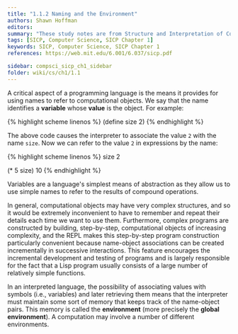 ```yaml
---
title: "1.1.2 Naming and the Environment"
authors: Shawn Hoffman
editors: 
summary: "These study notes are from Structure and Interpretation of Computer Programs - 2nd Edition (MIT Electrical Engineering and Computer Science) by Abelson, H. and Sussman, G."
tags: [SICP, Computer Science, SICP Chapter 1]
keywords: SICP, Computer Science, SICP Chapter 1
references: https://web.mit.edu/6.001/6.037/sicp.pdf

sidebar: compsci_sicp_ch1_sidebar
folder: wiki/cs/ch1/1.1
---
```


A critical aspect of a programming language is the means it provides for using names to refer to computational objects. We say that the name identifies a **variable** whose **value** is the object. For example:

{% highlight scheme linenos %}
(define size 2)
{% endhighlight %}

The above code causes the interpreter to associate the value `2` with the name `size`. Now we can refer to the value `2` in expressions by the name:

{% highlight scheme linenos %}
size
2

(* 5 size)
10
{% endhighlight %}

Variables are a language's simplest means of abstraction as they allow us to use simple names to refer to the results of compound operations.

In general, computational objects may have very complex structures, and so it would be extremely inconvenient to have to remember and repeat their details each time we want to use them. Furthermore, complex programs are constructed by building, step-by-step, computational objects of increasing complexity, and the REPL makes this step-by-step program construction particularly convenient because name-object associations can be created incrementally in successive interactions. This feature encourages the incremental development and testing of programs and is largely responsible for the fact that a Lisp program usually consists of a large number of relatively simple functions.

In an interpreted language, the possibility of associating values with symbols (i.e., variables) and later retrieving them means that the interpreter must maintain some sort of memory that keeps track of the name-object pairs. This memory is called the **environment** (more precisely the **global environment**). A computation may involve a number of different environments.
